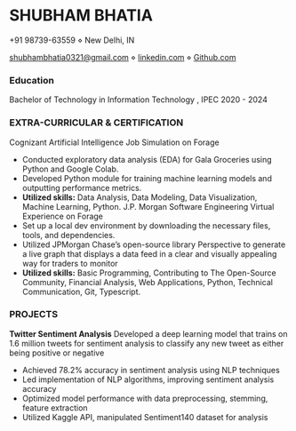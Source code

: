 # SHUBHAM BHATIA
+91 98739-63559 ⋄ New Delhi, IN

[shubhambhatia0321@gmail.com](shubhambhatia2103@gmail.com) ⋄ [linkedin.com](https://www.linkedin.com/in/shubhambhatia2103/) ⋄ [Github.com](https://github.com/shubhambhatia2103)
### Education
Bachelor of Technology in Information Technology , IPEC 2020 - 2024

### EXTRA-CURRICULAR & CERTIFICATION
Cognizant Artificial Intelligence Job Simulation on Forage
- Conducted exploratory data analysis (EDA) for Gala Groceries using Python and Google Colab.
- Developed Python module for training machine learning models and outputting performance metrics.
- **Utilized skills:** Data Analysis, Data Modeling, Data Visualization, Machine Learning, Python.
J.P. Morgan Software Engineering Virtual Experience on Forage
- Set up a local dev environment by downloading the necessary files, tools, and dependencies.
- Utilized JPMorgan Chase’s open-source library Perspective to generate a live graph that displays a data feed in
a clear and visually appealing way for traders to monitor
- **Utilized skills:** Basic Programming, Contributing to The Open-Source Community, Financial Analysis, Web
Applications, Python, Technical Communication, Git, Typescript.

### PROJECTS
**Twitter Sentiment Analysis** Developed a deep learning model that trains on 1.6 million tweets for sentiment
analysis to classify any new tweet as either being positive or negative
- Achieved 78.2% accuracy in sentiment analysis using NLP techniques
- Led implementation of NLP algorithms, improving sentiment analysis accuracy
- Optimized model performance with data preprocessing, stemming, feature extraction
- Utilized Kaggle API, manipulated Sentiment140 dataset for analysis
